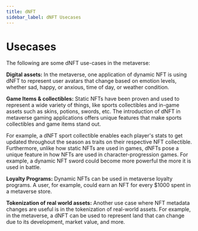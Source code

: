 ```yaml
---
title: dNFT
sidebar_label: dNFT Usecases
---
```


# Usecases <a id="dNFT Usecases"> </a>

The following are some dNFT use-cases in the metaverse:

**Digital assets:** In the metaverse, one application of dynamic NFT is using dNFT to represent user avatars that change based on emotion levels, whether sad, happy, or anxious, time of day, or weather condition. 

**Game Items & collectibles:** Static NFTs have been proven and used to represent a wide variety of things, like sports collectibles and in-game assets such as skins, potions, swords, etc. The introduction of dNFT in metaverse gaming applications offers unique features that make sports collectibles and game items stand out.

For example, a dNFT sport collectible enables each player's stats to get updated throughout the season as traits on their respective NFT collectible. Furthermore, unlike how static NFTs are used in games, dNFTs pose a unique feature in how NFTs are used in character-progression games. For example, a dynamic NFT sword could become more powerful the more it is used in battle.

**Loyalty Programs:** Dynamic NFTs can be used in metaverse loyalty programs. A user, for example, could earn an NFT for every $1000 spent in a metaverse store. 

**Tokenization of real world assets:** Another use case where NFT metadata changes are useful is in the tokenization of real-world assets. For example, in the metaverse, a dNFT can be used to represent land that can change due to its development, market value, and more.
